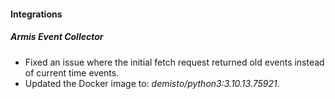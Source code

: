 
#### Integrations

##### Armis Event Collector

- Fixed an issue where the initial fetch request returned old events instead of current time events.
- Updated the Docker image to: *demisto/python3:3.10.13.75921*.
